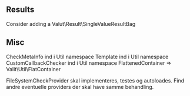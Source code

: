 Results
-------

Consider adding a Valut\Result\SingleValueResultBag

Misc
----

CheckMetaInfo ind i Util namespace
Template ind i Util namespace
CustomCallbackChecker ind i Util namespace
FlattenedContainer => Valit\Util\FlatContainer

FileSystemCheckProvider skal implementeres, testes og autoloades.
Find andre eventuelle providers der skal have samme behandling.

